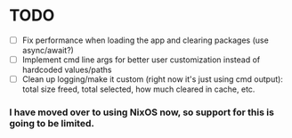# TODO

- [ ] Fix performance when loading the app and clearing packages (use async/await?)
- [ ] Implement cmd line args for better user customization instead of hardcoded values/paths 
- [ ] Clean up logging/make it custom (right now it's just using cmd output): total size freed, total selected, how much cleared in cache, etc.

### I have moved over to using NixOS now, so support for this is going to be limited.
